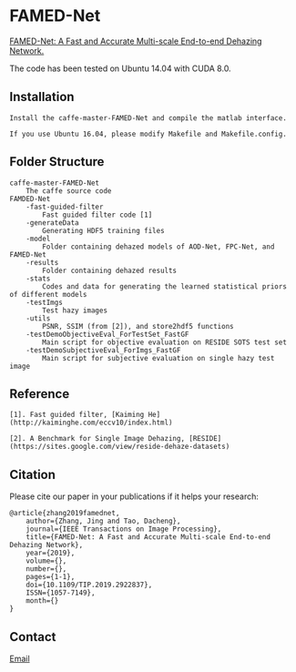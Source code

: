 # FAMED-Net
[FAMED-Net: A Fast and Accurate Multi-scale End-to-end Dehazing Network.](https://chaimi2013.github.io/Research/FAMED-Net/)

The code has been tested on Ubuntu 14.04 with CUDA 8.0.

## Installation
    Install the caffe-master-FAMED-Net and compile the matlab interface. 
    
    If you use Ubuntu 16.04, please modify Makefile and Makefile.config. 

## Folder Structure
    caffe-master-FAMED-Net
        The caffe source code
    FAMDED-Net
        -fast-guided-filter
            Fast guided filter code [1]
        -generateData
            Generating HDF5 training files
        -model
            Folder containing dehazed models of AOD-Net, FPC-Net, and FAMED-Net
        -results
            Folder containing dehazed results
        -stats
            Codes and data for generating the learned statistical priors of different models
        -testImgs
            Test hazy images
        -utils
            PSNR, SSIM (from [2]), and store2hdf5 functions
        -testDemoObjectiveEval_ForTestSet_FastGF
            Main script for objective evaluation on RESIDE SOTS test set
        -testDemoSubjectiveEval_ForImgs_FastGF
            Main script for subjective evaluation on single hazy test image

## Reference
    [1]. Fast guided filter, [Kaiming He](http://kaiminghe.com/eccv10/index.html)
    
    [2]. A Benchmark for Single Image Dehazing, [RESIDE](https://sites.google.com/view/reside-dehaze-datasets)
            
## Citation
Please cite our paper in your publications if it helps your research:

    @article{zhang2019famednet, 
        author={Zhang, Jing and Tao, Dacheng}, 
        journal={IEEE Transactions on Image Processing}, 
        title={FAMED-Net: A Fast and Accurate Multi-scale End-to-end Dehazing Network}, 
        year={2019}, 
        volume={}, 
        number={}, 
        pages={1-1}, 
        doi={10.1109/TIP.2019.2922837}, 
        ISSN={1057-7149}, 
        month={}
    }

## Contact
[Email](zj.winner@163.com)
